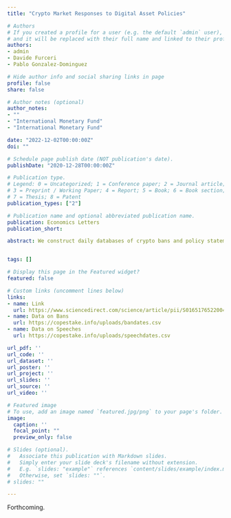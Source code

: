 ```yaml
---
title: "Crypto Market Responses to Digital Asset Policies"

# Authors
# If you created a profile for a user (e.g. the default `admin` user), write the username (folder name) here 
# and it will be replaced with their full name and linked to their profile.
authors:
- admin
- Davide Furceri
- Pablo Gonzalez-Dominguez

# Hide author info and social sharing links in page
profile: false
share: false

# Author notes (optional)
author_notes:
- ""
- "International Monetary Fund"
- "International Monetary Fund"

date: "2022-12-02T00:00:00Z"
doi: ""

# Schedule page publish date (NOT publication's date).
publishDate: "2020-12-28T00:00:00Z"

# Publication type.
# Legend: 0 = Uncategorized; 1 = Conference paper; 2 = Journal article;
# 3 = Preprint / Working Paper; 4 = Report; 5 = Book; 6 = Book section;
# 7 = Thesis; 8 = Patent
publication_types: ["2"]

# Publication name and optional abbreviated publication name.
publication: Economics Letters
publication_short: 

abstract: We construct daily databases of crypto bans and policy statements concerning central bank digital currencies (CBDCs) to estimate their effects on crypto trading volumes for an unbalanced panel of 116 countries from November 2016 to December 2021. We find that trading volume falls by up to 55% in the week after the announcement of a ban, and by up to 25% after a CBDC-supportive speech by senior central bank officials. For the strictest bans, this reduction persists over the subsequent quarter, driven by a reduction in trading by institutional investors. The results suggest that crypto market participants pay significant attention to government policy on digital assets.


tags: []

# Display this page in the Featured widget?
featured: false

# Custom links (uncomment lines below)
links:
- name: Link
  url: https://www.sciencedirect.com/science/article/pii/S0165176522004232
- name: Data on Bans
  url: https://copestake.info/uploads/bandates.csv
- name: Data on Speeches
  url: https://copestake.info/uploads/speechdates.csv

url_pdf: ''
url_code: ''
url_dataset: ''
url_poster: ''
url_project: ''
url_slides: ''
url_source: ''
url_video: ''

# Featured image
# To use, add an image named `featured.jpg/png` to your page's folder. 
image:
  caption: ''
  focal_point: ""
  preview_only: false

# Slides (optional).
#   Associate this publication with Markdown slides.
#   Simply enter your slide deck's filename without extension.
#   E.g. `slides: "example"` references `content/slides/example/index.md`.
#   Otherwise, set `slides: ""`.
# slides: ""

---
```


Forthcoming.
